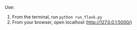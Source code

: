 Use:
1) From the terminal, run ```python run_flask.py```
2) From your browser, open localhost (http://127.0.0.1:5000/)
